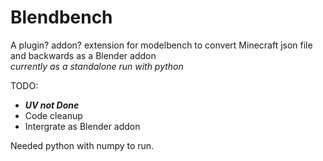 # Blendbench

A plugin? addon? extension for modelbench to convert Minecraft json file and backwards as a Blender addon 
<br/>
*currently as a standalone run with python*


TODO:
- ***UV not Done*** 
- Code cleanup
- Intergrate as Blender addon 


Needed python with numpy to run.
